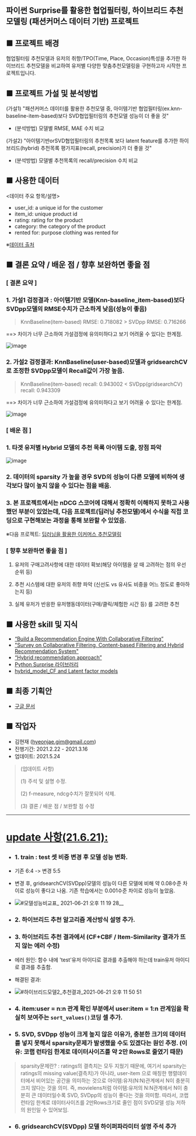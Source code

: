 ## 파이썬 Surprise를 활용한 협업필터링, 하이브리드 추천모델링 (패션커머스 데이터 기반) 프로젝트

## ■ 프로젝트 배경 
협업필터링 추천모델과 유저의 취향/TPO(Time, Place, Occasion)특성을 추가한 하이브리드 추천모델을 비교하여 유저별 다양한 맞춤추천모델링을 구현하고자 시작한 프로젝트입니다. 

## ■ 프로젝트 가설 및 분석방법
(가설1) "패션커머스 데이터를 활용한 추천모델 중, 아이템기반 협업필터링(ex.knn-baseline-item-based)보다 SVD협업필터링의 추천모델 성능이 더 좋을 것"
 - (분석방법) 모델별 RMSE, MAE 수치 비교

(가설2) "아이템기반orSVD협업필터링의 추천목록 보다 latent feature를 추가한 하이브리드(hybrid) 추천목록 평가지표(recall, precision)가 더 좋을 것"
 - (분석방법) 모델별 추천목록의 recall/precision 수치 비교

## ■ 사용한 데이터
<데이터 주요 항목/설명>
- user_id: a unique id for the customer
- item_id: unique product id
- rating: rating for the product
- category: the category of the product
- rented for: purpose clothing was rented for

※[데이터 출처](https://www.kaggle.com/rmisra/clothing-fit-dataset-for-size-recommendation?select=renttherunway_final_data.json)

## ■ 결론 요약 / 배운 점 / 향후 보완하면 좋을 점

### [ 결론 요약 ]

### 1. 가설1 검정결과 : 아이템기반 모델(Knn-baseline_item-based)보다 SVDpp모델의 RMSE수치가 근소하게 낮음(성능이 좋음)

> KnnBaseline(item-based) RMSE: 0.718082 > SVDpp RMSE: 0.716266

 ==> 차이가 너무 근소하여 가설검정에 유의미하다고 보기 어려울 수 있다는 한계점.

![image](https://user-images.githubusercontent.com/70046278/119373992-02cd8e80-bcf4-11eb-9f24-8a4c93005073.png)

### 2. 가설2 검정결과: KnnBaseline(user-based)모델과 gridsearchCV로 조정한 SVDpp모델이 Recall값이 가장 높음.

> KnnBaseline(item-based) recall: 0.943002 < SVDpp(gridsearchCV) recall: 0.943309

 ==> 차이가 너무 근소하여 가설검정에 유의미하다고 보기 어려울 수 있다는 한계점.

![image](https://user-images.githubusercontent.com/70046278/119374495-9a32e180-bcf4-11eb-91da-2621feeb1d7f.png)


### [ 배운 점 ] 

### 1. 타겟 유저별 Hybrid 모델의 추천 목록 아이템 도출, 장점 파악
![image](https://user-images.githubusercontent.com/70046278/119374073-1842b880-bcf4-11eb-89cf-e0573a0cd964.png)

### 2. 데이터의 sparsity 가 높을 경우 SVD의 성능이 다른 모델에 비하여 생각보다 많이 높지 않을 수 있다는 점을 배움. 

### 3. 본 프로젝트에서는 nDCG 스코어에 대해서 정확히 이해하지 못하고 사용했던 부분이 있었는데, 다음 프로젝트(딥러닝 추천모델)에서 수식을 직접 코딩으로 구현해보는 과정을 통해 보완할 수 있었음.
※다음 프로젝트: [딥러닝을 활용한 이커머스 추천모델링](https://github.com/journey101/Ecommerce-Recommendation-System-with-DeepLearning-YoutubeAlgorithm)

### [ 향후 보완하면 좋을 점 ]
1. 유저의 구매고려사항에 대한 데이터 확보(해당 아이템을 살 때 고려하는 점의 우선순위 등)

2. 추천 시스템에 대한 유저의 취향 파악 (신선도 vs 유사도 비중을 어느 정도로 좋아하는지 등) 

3. 실제 유저가 반응한 유저행동데이터(구매/클릭/체험한 시간 등) 를 고려한 추천


## ■ 사용한 skill 및 지식 
- [“Build a Recommendation Engine With Collaborative Filtering”](https://realpython.com/build-recommendation-engine-collaborative-filtering/)
- ["Survey on Collaborative Filtering, Content-based
Filtering and Hybrid Recommendation System"](https://d1wqtxts1xzle7.cloudfront.net/59762468/10.1.1.695.642820190617-91457-z4s1rf.pdf?1560755155=&response-content-disposition=inline%3B+filename%3DSurvey_on_Collaborative_Filtering_Conten.pdf&Expires=1619766714&Signature=F-9q98BVtHDXVaC6ERT3seUgv5WHZ1LErrBIHN-5F7CXAEeAi5uxzh1wLvuxPTEGYvI41IVOd3mPKOi4m3i9HQSkxR5YOja9ZdglhzFo-K1bho-mpG6edrxeuFCGDA8lFJOlw9a5shZiBHIyQnHWcfI3Y4SKNri3bbo2PYQhu2nMiq7qxlATg6f1HLXqKIRbkVt-hOS6yt-fFaueN3I9-Du4gh9msqRzF8c3onca7fIRGFoTe0HIwWokS3VN4AzS-HQ2zedRg5KmE7f10hu7EhPQZISNzzwhR6zHHEchqFugV1VEeGgkQjNdzFnZkMBxdiTeyBHXgajj6vdDn5T0Wg__&Key-Pair-Id=APKAJLOHF5GGSLRBV4ZA)
- [“Hybrid recommendation approach”](https://www.math.uci.edu/icamp/courses/math77b/lecture_12w/pdfs/Chapter%2005%20-%20Hybrid%20recommendation%20approaches.pdf)
- [Python Surprise 라이브러리](https://surprise.readthedocs.io/en/stable/index.html)
- [hybrid_model_CF and Latent factor models](https://github.com/prakruti-joshi/Movie-Recommendation-System/blob/master/Code/hybrid_model.ipynb)

## ■ 최종 기획안 
- [구글 문서](https://drive.google.com/file/d/1UrKqMLarciv59W-wdghh57_vGo-3IMSD/view?usp=sharing)

## ■ 작업자
- 김현재 (hyeonjae.gim@gmail.com)
- 진행기간: 2021.2.22 - 2021.3.16
- 업데이트: 2021.5.24 
> (업데이트 사항)
> 
> (1) 주석 및 설명 수정. 
> 
> (2) f-measure, ndcg수치가 잘못되어 삭제. 
> 
> (3) 결론 / 배운 점 / 보완할 점 수정

---
# [update 사항(21.6.21):](Recommendation_CF_Hybrid_modeling_for_Fashion_update(210621).ipynb)
- ### 1. train : test 셋 비중 변경 후 모델 성능 변화.
 - 기존 6:4 -> 변경 5:5 
 - 변경 후, gridsearchCV(SVDpp)모델의 성능이 다른 모델에 비해 약 0.08수준 차이로 성능이 좋다고 나옴. 기존 학습에서는 0.001수준 차이로 성능이 높았음. 
 - ![#모델성능비교표_ 2021-06-21 오후 11 19 28__](https://user-images.githubusercontent.com/70046278/122779270-ad7f9f80-d2e8-11eb-8dcb-97eb33782c70.png)

- ### 2. 하이브리드 추천 알고리즘 계산방식 설명 추가. 
- ### 3. 하이브리드 추천 결과에서 (CF+CBF / Item-Similarity 결과가 뜨지 않는 에러 수정) 
 - 에러 원인: 함수 내에 'test'유저 아이디로 결과를 추출해야 하는데 train유저 아이디로 결과를 추출함. 
 - 해결된 결과:
 - ![#하이브리드모델2_추천결과_2021-06-21 오후 11 50 51](https://user-images.githubusercontent.com/70046278/122782797-fa18aa00-d2eb-11eb-8460-f5048932287d.png)


- ### 4. item:user = n:n 관계 확인 부분에서 user:item = 1:n 관계임을 확실히 보여주는 `sort_values()`코딩 셀 추가. 

- ### 5. SVD, SVDpp 성능이 크게 높지 않은 이유가, 충분한 크기의 데이터를 넣지 못해서 sparsity문제가 발생했을 수도 있겠다는 원인 추정. (이유: 코랩 런타임 한계로 데이터사이즈를 약 2만 Rows로 줄였기 때문)

> sparsity문제란?
> : ratings의 결측치는 모두 지웠기 때문에, 여기서 sparsity는 ratings의 missing value(결측치)가 아니라, user-item 으로 매칭한 행렬데이터에서 비어있는 공간을 의미하는 것으로 아이템:유저(N:N)관계에서 N이 충분히 크지 않다는 것을 의미. 즉, movielens처럼 아이템:유저의 N:N관계에서 N이 충분히 큰 데이터일수록 SVD, SVDpp의 성능이 좋다는 것을 의미함. 따라서, 코랩 런타임 한계로 데이터사이즈를 2만Rows크기로 줄인 점이 SVD모델 성능 저하의 원인일 수 있어보임.

- ### 6. gridsearchCV(SVDpp) 모델 하이퍼파라미터 설명 주석 추가


